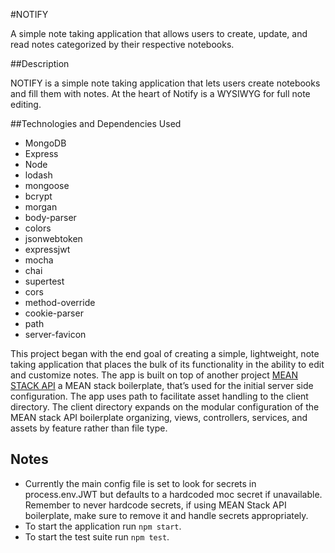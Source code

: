 #NOTIFY

A simple note taking application that allows users to create, update, and read notes categorized by their respective notebooks.

##Description

NOTIFY is a simple note taking application that lets users create notebooks and fill them with notes. At the heart of Notify is a WYSIWYG for full note editing.

##Technologies and Dependencies Used

* MongoDB
* Express
* Node
* lodash
* mongoose
* bcrypt
* morgan
* body-parser
* colors
* jsonwebtoken
* expressjwt
* mocha
* chai
* supertest
* cors
* method-override
* cookie-parser
* path
* server-favicon

This project began with the end goal of creating a simple, lightweight, note taking application that places the bulk of its functionality in the ability to edit and customize notes. The app is built on top of another project [MEAN STACK API][1] a MEAN stack boilerplate, that’s used for the initial server side configuration. The app uses path to facilitate asset handling to the client directory. The client directory expands on the modular configuration of the MEAN stack API boilerplate organizing, views, controllers, services, and assets by feature rather than file type.

## Notes

* Currently the main config file is set to look for secrets in process.env.JWT but defaults to a hardcoded moc secret if unavailable. Remember to never hardcode secrets, if using MEAN Stack API boilerplate, make sure to remove it and handle secrets appropriately.
* To start the application run ```npm start```.
* To start the test suite run ```npm test```.

[1]:https://github.com/Brunation11/MEAN-Stack-API-Boilerplate
